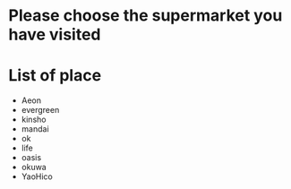 # Please choose the supermarket you have visited

# List of place
- Aeon
- evergreen
- kinsho
- mandai
- ok
- life
- oasis
- okuwa
- YaoHico
